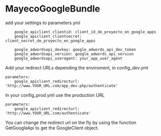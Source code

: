 MayecoGoogleBundle
============

add your settings to parameters.yml

        google_apiclient_clientid: client_id_de_proyecto_en_google_apps
        google_apiclient_clientsecret: client_secret_de_proyecto_en_google_apps

        google_adwordsapi_devkey: google_adwords_api_dev_token
        google_adwordsapi_version: google_adwords_api_version
        google_adwordsapi_useragent: your_app_user_agent

Add your redirect URLs depending the enviroment, in config_dev.yml

    parameters:
        google_apiclient_redirecturl: 'http://www.YOUR_URL.com/app_dev.php/authenticate'
        

In your config_prod.yml use the production URL

    parameters:
        google_apiclient_redirecturl: 'http://www.YOUR_URL.com/authenticate'


You can change the redirect url on the fly by using the function GetGoogleApi to get the GoogleClient object.
